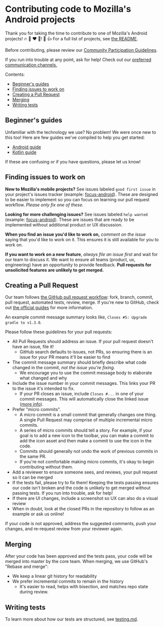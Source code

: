 # Contributing code to Mozilla's Android projects
Thank you for taking the time to contribute to one of Mozilla's Android
projects! 🔥 🦊 ❤️ 🤖! 🎉 👍 For a full list of projects, see
[the README](../README.md#android).

Before contributing, please review our [Community Participation Guidelines].

If you run into trouble at any point, ask for help! Check out our
[preferred communication channels.](./CONTRIBUTING.md#communication)

Contents:
- [Beginner's guides](#beginners-guides)
- [Finding issues to work on](#finding-issues-to-work-on)
- [Creating a Pull Request](#creating-a-pull-request)
- [Merging](#merging)
- [Writing tests](#writing-tests)

## Beginner's guides
Unfamiliar with the technology we use? No problem! We were once new to this
too! Here are few guides we've compiled to help you get started:
- [Android guide](android_guide.md)
- [Kotlin guide](kotlin_guide.md)

If these are confusing or if you have questions, please let us know!

## Finding issues to work on
**New to Mozilla's mobile projects?** See issues labeled `good first issue` in your project's
issues tracker (example: [focus-android][fa good first]). These are designed to be
easier to implement so you can focus on learning our pull request workflow. *Please only
fix one of these.*

**Looking for more challenging issues?** See issues labeled `help wanted` (example:
[focus-android][fa help]). These are issues that are ready to be implemented without
additional product or UX discussion.

**When you find an issue you'd like to work on,** *comment on the issue* saying that
you'd like to work on it. This ensures it is still available for you to work on.

**If you want to work on a new feature**, *always file an issue first* and wait
for our team to discuss it. We want to ensure all teams (product, ux, engineering)
have an opportunity to provide feedback. **Pull requests for unsolicited features
are unlikely to get merged.**

## Creating a Pull Request
Our team follows [the GitHub pull request workflow][gh workflow]: fork, branch, commit,
pull request, automated tests, review, merge. If you're new to GitHub, check out [the official
guides][gh guides] for more information.

An example commit message summary looks like, `Closes #5: Upgrade gradle to v1.3.0`.

Please follow these guidelines for your pull requests:

- All Pull Requests should address an issue. If your pull request doesn't have an
issue, file it!
  - GitHub search defaults to issues, not PRs, so ensuring there is an issue for your PR
  means it'll be easier to find
- The commit message summary should briefly describe what code changed in the commit, *not
the issue you're fixing.*
  - We encourage you to use the commit message body to elaborate what changed and why
- Include the issue number in your commit messages. This links your PR to the issue it's
intended to fix.
  - If your PR closes an issue, include `Closes #...` in one of your commit messages. This
  will automatically close the linked issue ([more info][auto close]).
- Prefer "micro commits".
  - A micro commit is a small commit that generally changes one thing.
  A single Pull Request may comprise of multiple incremental micro commits.
  - A series of micro commits should tell a story. For example, if your goal is to add a new
  icon to the toolbar, you can make a commit to add the icon asset and then make a commit to
  use the icon in the code.
  - Commits should generally not undo the work of previous commits in the same PR.
  - If you're not comfortable making micro commits, it's okay to begin contributing without
  them.
- Add a reviewer to ensure someone sees, and reviews, your pull request so it can be merged
- If the tests fail, please try to fix them! Keeping the tests passing ensures our code isn't
broken and the code is unlikely to get merged without passing tests. If you run into trouble,
ask for help!
- If there are UI changes, include a screenshot so UX can also do a visual review
- When in doubt, look at the closed PRs in the repository to follow as an example or ask
us online!

If your code is not approved, address the suggested comments, push your changes, and re-request
review from your reviewer again.

## Merging
After your code has been approved and the tests pass, your code will be merged into master
by the core team. When merging, we use GitHub's "Rebase and merge":
- We keep a linear git history for readability
- We prefer incremental commits to remain in the history
  - It's easier to read, helps with bisection, and matches repo state during review.

## Writing tests
To learn more about how our tests are structured, see [testing.md](testing.md).

[Community Participation Guidelines]: https://www.mozilla.org/en-US/about/governance/policies/participation/
[fa good first]: https://github.com/mozilla-mobile/focus-android/labels/good%20first%20issue
[fa help]: https://github.com/mozilla-mobile/focus-android/labels/help%20wanted
[gh workflow]: https://guides.github.com/introduction/flow/
[gh guides]: https://guides.github.com/
[auto close]: https://help.github.com/articles/closing-issues-using-keywords/
